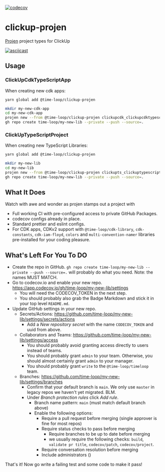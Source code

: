 [![codecov](https://codecov.io/gh/time-loop/clickup-projen/branch/master/graph/badge.svg?token=J9q6IcW8pk)](https://codecov.io/gh/time-loop/clickup-projen)

# clickup-projen

[Projen](https://github.com/projen/projen) project types for ClickUp

[![asciicast](https://asciinema.org/a/471488.svg)](https://asciinema.org/a/471488)

## Usage

### ClickUpCdkTypeScriptApp

When creating new cdk apps:

```bash
yarn global add @time-loop/clickup-projen

mkdir my-new-cdk-app
cd my-new-cdk-app
projen new --from @time-loop/clickup-projen clickupcdk_clickupcdktypescriptapp
gh repo create time-loop/my-new-lib --private --push --source=.
```

### ClickUpTypeScriptProject

When creating new TypeScript Libraries:

```bash
yarn global add @time-loop/clickup-projen

mkdir my-new-lib
cd my-new-lib
projen new --from @time-loop/clickup-projen clickupts_clickuptypescriptproject
gh repo create time-loop/my-new-lib --private --push --source=.
```

## What It Does

Watch with awe and wonder as projen stamps out a project with

- Full working CI with pre-configured access to private GitHub Packages.
- codecov configs already in place.
- Standard prettier and eslint configs.
- For CDK apps, CDKv2 support with `@time-loop/cdk-library`, `cdk-constants`, `cdk-iam-floyd`, `colors` and `multi-convention-namer` libraries pre-installed for your coding pleasure.

## What's Left For You To DO

- Create the repo in GitHub. `gh repo create time-loop/my-new-lib --private --push --source=.` will probably do what you need. Note: the names MUST MATCH.
- Go to codecov.io and enable your new repo. https://app.codecov.io/gh/time-loop/my-new-lib/settings
  - You will need the CODECOV_TOKEN in the next step.
  - You should probably also grab the Badge Markdown and stick it in your top level `README.md`.
- Update GitHub settings in your new repo.
  - Secrets/Actions: https://github.com/time-loop/my-new-lib/settings/secrets/actions
    - Add a _New repository secret_ with the name `CODECOV_TOKEN` and uuid from above.
  - Collaborators and Teams: https://github.com/time-loop/my-new-lib/settings/access
    - You should probably avoid granting access directly to users instead of teams.
    - You should probably grant `admin` to your team.
      Otherwise, you should almost certainly grant `admin` to your manager.
    - You should probably grant `write` to the `@time-loop/timeloop` team.
  - Branches: https://github.com/time-loop/my-new-lib/settings/branches
    - Confirm that your default branch is `main`. We only use `master` in legacy repos we haven't yet migrated. BLM.
    - Under _Branch protection rules_ click _Add rule_.
      - Branch name pattern: `main` (must match default branch above)
      - Enable the following options:
        - Require a pull request before merging (single approver is fine for most repos)
        - Require status checks to pass before merging
          - Require branches to be up to date before merging
          - we usually require the following checks: `build`, `validate pr title`, `codecov/patch`, `codecov/project`.
        - Require conversation resolution before merging
        - Include administrators ()

That's it! Now go write a failing test and some code to make it pass!
